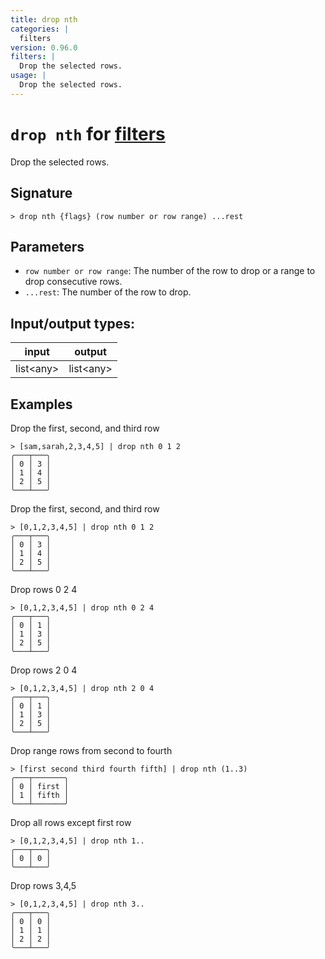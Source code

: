 ```yaml
---
title: drop nth
categories: |
  filters
version: 0.96.0
filters: |
  Drop the selected rows.
usage: |
  Drop the selected rows.
---
```

<!-- This file is automatically generated. Please edit the command in https://github.com/nushell/nushell instead. -->

# `drop nth` for [filters](/commands/categories/filters.md)

<div class='command-title'>Drop the selected rows.</div>

## Signature

```> drop nth {flags} (row number or row range) ...rest```

## Parameters

 -  `row number or row range`: The number of the row to drop or a range to drop consecutive rows.
 -  `...rest`: The number of the row to drop.


## Input/output types:

| input     | output    |
| --------- | --------- |
| list\<any\> | list\<any\> |

## Examples

Drop the first, second, and third row
```nu
> [sam,sarah,2,3,4,5] | drop nth 0 1 2
╭───┬───╮
│ 0 │ 3 │
│ 1 │ 4 │
│ 2 │ 5 │
╰───┴───╯

```

Drop the first, second, and third row
```nu
> [0,1,2,3,4,5] | drop nth 0 1 2
╭───┬───╮
│ 0 │ 3 │
│ 1 │ 4 │
│ 2 │ 5 │
╰───┴───╯

```

Drop rows 0 2 4
```nu
> [0,1,2,3,4,5] | drop nth 0 2 4
╭───┬───╮
│ 0 │ 1 │
│ 1 │ 3 │
│ 2 │ 5 │
╰───┴───╯

```

Drop rows 2 0 4
```nu
> [0,1,2,3,4,5] | drop nth 2 0 4
╭───┬───╮
│ 0 │ 1 │
│ 1 │ 3 │
│ 2 │ 5 │
╰───┴───╯

```

Drop range rows from second to fourth
```nu
> [first second third fourth fifth] | drop nth (1..3)
╭───┬───────╮
│ 0 │ first │
│ 1 │ fifth │
╰───┴───────╯

```

Drop all rows except first row
```nu
> [0,1,2,3,4,5] | drop nth 1..
╭───┬───╮
│ 0 │ 0 │
╰───┴───╯

```

Drop rows 3,4,5
```nu
> [0,1,2,3,4,5] | drop nth 3..
╭───┬───╮
│ 0 │ 0 │
│ 1 │ 1 │
│ 2 │ 2 │
╰───┴───╯

```
